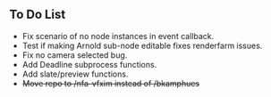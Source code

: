## To Do List

- Fix scenario of no node instances in event callback.
- Test if making Arnold sub-node editable fixes renderfarm issues.
- Fix no camera selected bug.
- Add Deadline subprocess functions.
- Add slate/preview functions.
- ~~Move repo to /nfa-vfxim instead of /bkamphues~~
